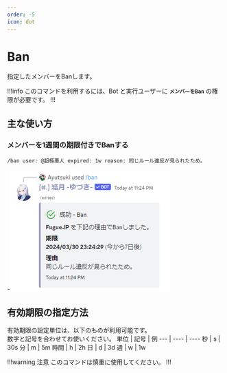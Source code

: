 ```yaml
---
order: -5
icon: dot
---
```


# Ban
指定したメンバーをBanします。

!!!info
このコマンドを利用するには、Bot と実行ユーザーに **`メンバーをBan`** の権限が必要です。
!!!

## 主な使い方
### メンバーを1週間の期限付きでBanする

``` コマンドの実行例
/ban user: @超極悪人 expired: 1w reason: 同じルール違反が見られたため。
```
-![応答例](default-response.png)

## 有効期限の指定方法

有効期限の設定単位は、以下のものが利用可能です。  
数字と記号を合わせてお使いください。
単位 | 記号 | 例
---  | ---- | ----
秒   | s    | 30s
分   | m    | 5m
時間 | h    | 2h
日   | d    | 3d
週   | w    | 1w

!!!warning 注意
このコマンドは慎重に使用してください。
!!!
